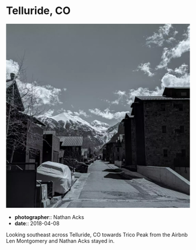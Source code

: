 # Telluride, CO

![Looking down the road in a mountain town](assets/2018-04-08-telluride-co.webp)

* **photographer**:: Nathan Acks
* **date**:: 2018-04-08

Looking southeast across Telluride, CO towards Trico Peak from the Airbnb Len Montgomery and Nathan Acks stayed in.

